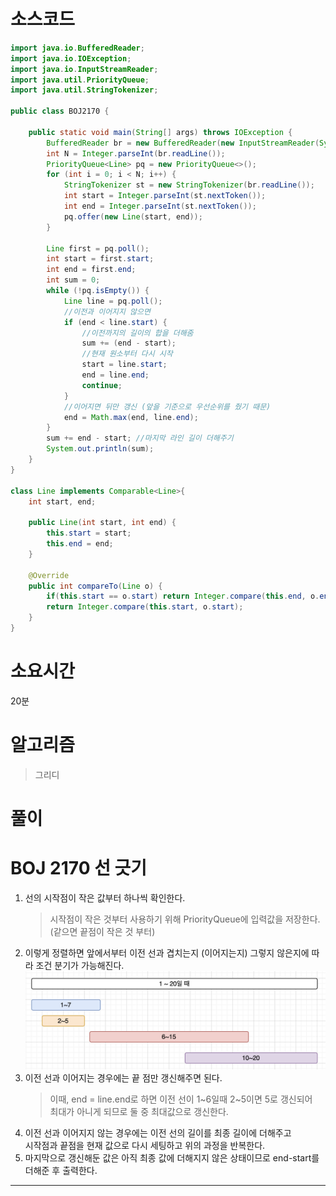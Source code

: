 # 소스코드

```Java
import java.io.BufferedReader;
import java.io.IOException;
import java.io.InputStreamReader;
import java.util.PriorityQueue;
import java.util.StringTokenizer;

public class BOJ2170 {

    public static void main(String[] args) throws IOException {
        BufferedReader br = new BufferedReader(new InputStreamReader(System.in));
        int N = Integer.parseInt(br.readLine());
        PriorityQueue<Line> pq = new PriorityQueue<>();
        for (int i = 0; i < N; i++) {
            StringTokenizer st = new StringTokenizer(br.readLine());
            int start = Integer.parseInt(st.nextToken());
            int end = Integer.parseInt(st.nextToken());
            pq.offer(new Line(start, end));
        }

        Line first = pq.poll();
        int start = first.start;
        int end = first.end;
        int sum = 0;
        while (!pq.isEmpty()) {
            Line line = pq.poll();
            //이전과 이어지지 않으면
            if (end < line.start) {
                //이전까지의 길이의 합을 더해줌
                sum += (end - start);
                //현재 원소부터 다시 시작
                start = line.start;
                end = line.end;
                continue;
            }
            //이어지면 뒤만 갱신 (앞을 기준으로 우선순위를 줬기 때문)
            end = Math.max(end, line.end);
        }
        sum += end - start; //마지막 라인 길이 더해주기
        System.out.println(sum);
    }
}

class Line implements Comparable<Line>{
    int start, end;

    public Line(int start, int end) {
        this.start = start;
        this.end = end;
    }

    @Override
    public int compareTo(Line o) {
        if(this.start == o.start) return Integer.compare(this.end, o.end);
        return Integer.compare(this.start, o.start);
    }
}
```

# 소요시간

20분

# 알고리즘

> 그리디

# 풀이

# BOJ 2170 선 긋기

1. 선의 시작점이 작은 값부터 하나씩 확인한다.
   > 시작점이 작은 것부터 사용하기 위해 PriorityQueue에 입력값을 저장한다. (같으면 끝점이 작은 것 부터)
2. 이렇게 정렬하면 앞에서부터 이전 선과 겹치는지 (이어지는지) 그렇지 않은지에 따라 조건 분기가 가능해진다.
   ![poster](./BOJ_2170_선긋기.png)
3. 이전 선과 이어지는 경우에는 끝 점만 갱신해주면 된다.
   > 이때, end = line.end로 하면 이전 선이 1~6일때 2~5이면 5로 갱신되어  
   > 최대가 아니게 되므로 둘 중 최대값으로 갱신한다.
4. 이전 선과 이어지지 않는 경우에는 이전 선의 길이를 최종 길이에 더해주고  
   시작점과 끝점을 현재 값으로 다시 세팅하고 위의 과정을 반복한다.
5. 마지막으로 갱신해둔 값은 아직 최종 값에 더해지지 않은 상태이므로 end-start를 더해준 후 출력한다.

---
